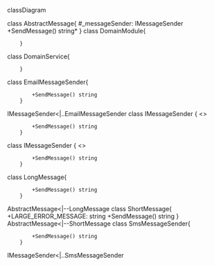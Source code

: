 
classDiagram


class AbstractMessage{
            #_messageSender: IMessageSender
            +SendMessage() string*
        }
class DomainModule{
            
            
        }
class DomainService{
            
            
        }
class EmailMessageSender{
            
            +SendMessage() string
        }
IMessageSender<|..EmailMessageSender
class IMessageSender {
            <<interface>>
            
            +SendMessage() string
        }
class IMessageSender {
            <<interface>>
            
            +SendMessage() string
        }
class LongMessage{
            
            +SendMessage() string
        }
AbstractMessage<|--LongMessage
class ShortMessage{
            +LARGE_ERROR_MESSAGE: string
            +SendMessage() string
        }
AbstractMessage<|--ShortMessage
class SmsMessageSender{
            
            +SendMessage() string
        }
IMessageSender<|..SmsMessageSender